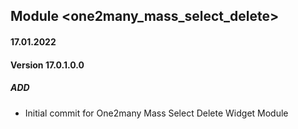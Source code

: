 ## Module <one2many_mass_select_delete>

#### 17.01.2022
#### Version 17.0.1.0.0
##### ADD
- Initial commit for One2many Mass Select Delete Widget Module
